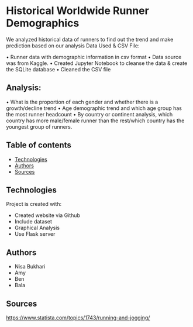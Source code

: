 # Historical Worldwide Runner Demographics

We analyzed historical data of runners to find out the trend and make prediction based on our analysis 
Data Used & CSV File:

•	Runner data with demographic information in csv format 
•	Data source was from Kaggle.
•	Created Jupyter Notebook to cleanse the data & create the SQLite database
•	Cleaned the CSV file

## Analysis:
•	What is the proportion of each gender and whether there is a growth/decline trend 
•	Age demographic trend and which age group has the most runner headcount 
•	By country or continent analysis, which country has more male/female runner than the rest/which country has the youngest group of runners.


## Table of contents
* [Technologies](#technologies)
* [Authors](#authors)
* [Sources](#sources)
	
## Technologies
Project is created with:
* Created website via Github
* Include dataset
* Graphical Analysis
* Use Flask server 

## Authors
* Nisa Bukhari
* Amy
* Ben
* Bala

## Sources
https://www.statista.com/topics/1743/running-and-jogging/














